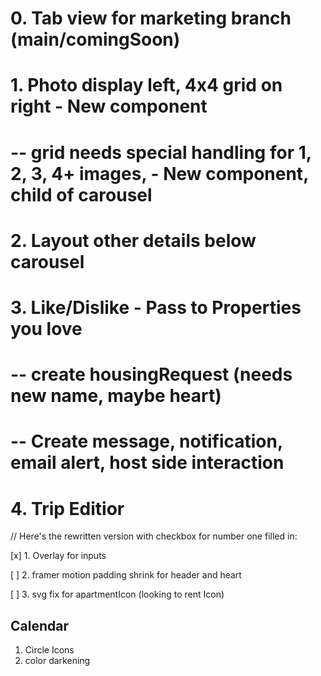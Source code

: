 #
# 0. Tab view for marketing branch (main/comingSoon)
#
# 1. Photo display left, 4x4 grid on right - New component
#     -- grid needs special handling for 1, 2, 3, 4+ images, - New component, child of carousel
#
# 2. Layout other details below carousel
#
# 3. Like/Dislike - Pass to Properties you love
#     -- create housingRequest (needs new name, maybe heart)
#     -- Create message, notification, email alert, host side interaction
#
# 4. Trip Editior

// Here's the rewritten version with checkbox for number one filled in:

[x] 1. Overlay for inputs

[ ] 2. framer motion padding shrink for header and heart

[ ] 3. svg fix for apartmentIcon (looking to rent Icon)



## Calendar
1. Circle Icons
2. color darkening

